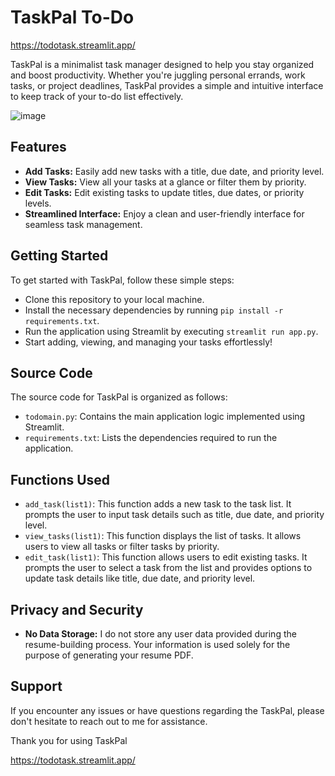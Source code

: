 # TaskPal To-Do

https://todotask.streamlit.app/

TaskPal is a minimalist task manager designed to help you stay organized and boost productivity. Whether you're juggling personal errands, work tasks, or project deadlines, TaskPal provides a simple and intuitive interface to keep track of your to-do list effectively.

![image](https://github.com/rd9437/To-Do/assets/143277515/f66b01d9-0fb7-4647-b515-4cd93a263d7d)


## Features

+ **Add Tasks:** Easily add new tasks with a title, due date, and priority level.
+ **View Tasks:** View all your tasks at a glance or filter them by priority.
+ **Edit Tasks:** Edit existing tasks to update titles, due dates, or priority levels.
+ **Streamlined Interface:** Enjoy a clean and user-friendly interface for seamless task management.


## Getting Started

To get started with TaskPal, follow these simple steps:

+ Clone this repository to your local machine.
+ Install the necessary dependencies by running `pip install -r requirements.txt`.
+ Run the application using Streamlit by executing `streamlit run app.py`.
+ Start adding, viewing, and managing your tasks effortlessly!


## Source Code

The source code for TaskPal is organized as follows:

+ `todomain.py`: Contains the main application logic implemented using Streamlit.
+ `requirements.txt`: Lists the dependencies required to run the application.


## Functions Used

+ `add_task(list1)`: This function adds a new task to the task list. It prompts the user to input task details such as title, due date, and priority level.
+ `view_tasks(list1)`: This function displays the list of tasks. It allows users to view all tasks or filter tasks by priority.
+ `edit_task(list1)`: This function allows users to edit existing tasks. It prompts the user to select a task from the list and provides options to update task details like title, due date, and priority level.


## Privacy and Security
+ **No Data Storage:** I do not store any user data provided during the resume-building process. Your information is used solely for the purpose of generating your resume PDF.


## Support
If you encounter any issues or have questions regarding the TaskPal, please don't hesitate to reach out to me for assistance. 

Thank you for using TaskPal

https://todotask.streamlit.app/

